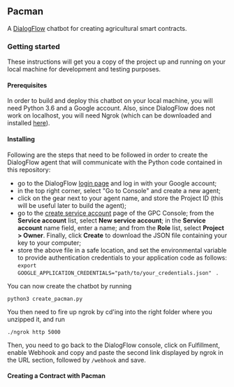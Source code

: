 ## Pacman

A [DialogFlow](https://dialogflow.com) chatbot for creating agricultural smart contracts.

### Getting started

These instructions will get you a copy of the project up and running on your local machine for development and testing purposes.

#### Prerequisites

In order to build and deploy this chatbot on your local machine, you will need Python 3.6 and a Google account.
Also, since DialogFlow does not work on localhost, you will need Ngrok (which can be downloaded and installed [here](https://ngrok.com/download)).

#### Installing 

Following are the steps that need to be followed in order to create the DialogFlow agent that will communicate with the Python code contained in this repository:
- go to the DialogFlow [login page](https://dialogflow.cloud.google.com/#/login) and log in with your Google account;
- in the top right corner, select "Go to Console" and create a new agent;
- click on the gear next to your agent name, and store the Project ID (this will be useful later to build the agent); 
- go to the [create service account](https://console.cloud.google.com/apis/credentials/serviceaccountkey?_ga=2.215926871.-1742798903.1541256042) page of the GPC Console; from the **Service account** list, select **New service account**; in the **Service account** name field, enter a name; and from the **Role** list, select **Project > Owner**. Finally, click **Create** to download the JSON file containing your key to your computer;
- store the above file in a safe location, and set the environmental variable to provide authentication credentials to your application code as follows:
 ```export GOOGLE_APPLICATION_CREDENTIALS="path/to/your_credentials.json" ``` . 
 
 You can now create the chatbot by running
 
 ````python3 create_pacman.py````
 
 You then need to fire up ngrok by cd'ing into the right folder where you unzipped it, and run
 
 ````./ngrok http 5000````
 
 Then, you need to go back to the DialogFlow console, click on Fulfillment, enable Webhook and copy and paste the second link displayed by ngrok in the URL section, followed by ``/webhook`` and save.
 
 
 #### Creating a Contract with Pacman
 
 